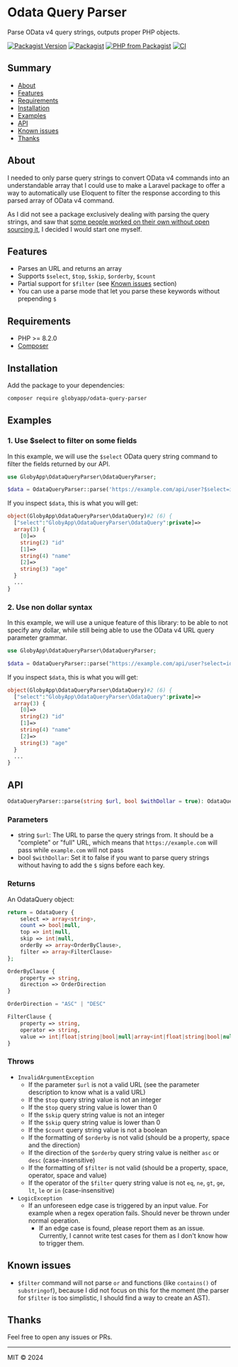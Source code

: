 # Odata Query Parser

Parse OData v4 query strings, outputs proper PHP objects.

[![Packagist Version](https://img.shields.io/packagist/v/globyapp/odata-query-parser)](https://packagist.org/packages/globyapp/odata-query-parser) [![Packagist](https://img.shields.io/packagist/l/globyapp/odata-query-parser)](https://github.com/Globy-App/odata-query-parser/blob/master/LICENSE) [![PHP from Packagist](https://img.shields.io/packagist/php-v/globyapp/odata-query-parser)](https://github.com/globyapp/odata-query-parser/blob/master/composer.json#L14) [![CI](https://github.com/Globy-App/odata-query-parser/actions/workflows/ci.yml/badge.svg)](https://github.com/Globy-App/odata-query-parser/actions/workflows/ci.yml)

## Summary

- [About](#about)
- [Features](#features)
- [Requirements](#requirements)
- [Installation](#installation)
- [Examples](#examples)
- [API](#api)
- [Known issues](#known-issues)
- [Thanks](#thanks)

## About

I needed to only parse query strings to convert OData v4 commands into an understandable array that I could use to make a Laravel package to offer a way to automatically use Eloquent to filter the response according to this parsed array of OData v4 command.

As I did not see a package exclusively dealing with parsing the query strings, and saw that [some people worked on their own without open sourcing it](https://stackoverflow.com/questions/14145604/parse-odata-query-uri-into-php-array), I decided I would start one myself.

## Features

- Parses an URL and returns an array
- Supports `$select`, `$top`, `$skip`, `$orderby`, `$count`
- Partial support for `$filter` (see [Known issues](#known-issues) section)
- You can use a parse mode that let you parse these keywords without prepending `$`

## Requirements

- PHP >= 8.2.0
- [Composer](https://getcomposer.org/)

## Installation

Add the package to your dependencies:

```bash
composer require globyapp/odata-query-parser
```

## Examples

### 1. Use \$select to filter on some fields

In this example, we will use the `$select` OData query string command to filter the fields returned by our API.

```php
use GlobyApp\OdataQueryParser\OdataQueryParser;

$data = OdataQueryParser::parse('https://example.com/api/user?$select=id,name,age');
```

If you inspect `$data`, this is what you will get:

```php
object(GlobyApp\OdataQueryParser\OdataQuery)#2 (6) {
  ["select":"GlobyApp\OdataQueryParser\OdataQuery":private]=>
  array(3) {
    [0]=>
    string(2) "id"
    [1]=>
    string(4) "name"
    [2]=>
    string(3) "age"
  }
  ...
}
```

### 2. Use non dollar syntax

In this example, we will use a unique feature of this library: to be able to not specify any dollar, while still being able to use the OData v4 URL query parameter grammar.

```php
use GlobyApp\OdataQueryParser\OdataQueryParser;

$data = OdataQueryParser::parse("https://example.com/api/user?select=id,name,age", $withDollar = false);
```

If you inspect `$data`, this is what you will get:

```php
object(GlobyApp\OdataQueryParser\OdataQuery)#2 (6) {
  ["select":"GlobyApp\OdataQueryParser\OdataQuery":private]=>
  array(3) {
    [0]=>
    string(2) "id"
    [1]=>
    string(4) "name"
    [2]=>
    string(3) "age"
  }
  ...
}
```

## API

```php
OdataQueryParser::parse(string $url, bool $withDollar = true): OdataQuery;
```

### Parameters

- string `$url`: The URL to parse the query strings from. It should be a "complete" or "full" URL, which means that `https://example.com` will pass while `example.com` will not pass
- bool `$withDollar`: Set it to false if you want to parse query strings without having to add the `$` signs before each key.

### Returns

An OdataQuery object:

```php
return = OdataQuery {
	select => array<string>,
	count => bool|null,
	top => int|null,
	skip => int|null,
	orderBy => array<OrderByClause>,
	filter => array<FilterClause>
};

OrderByClause {
	property => string,
	direction => OrderDirection
}

OrderDirection = "ASC" | "DESC"

FilterClause {
	property => string,
	operator => string,
	value => int|float|string|bool|null|array<int|float|string|bool|null>
}
```

### Throws

- `InvalidArgumentException`
  - If the parameter `$url` is not a valid URL (see the parameter description to know what is a valid URL)
  - If the `$top` query string value is not an integer
  - If the `$top` query string value is lower than 0
  - If the `$skip` query string value is not an integer
  - If the `$skip` query string value is lower than 0
  - If the `$count` query string value is not a boolean
  - If the formatting of `$orderby` is not valid (should be a property, space and the direction)
  - If the direction of the `$orderby` query string value is neither `asc` or `desc` (case-insensitive)
  - If the formatting of `$filter` is not valid (should be a property, space, operator, space and value)
  - If the operator of the `$filter` query string value is not `eq`, `ne`, `gt`, `ge`, `lt`, `le` or `in` (case-insensitive)
- `LogicException`
  - If an unforeseen edge case is triggered by an input value. For example when a regex operation fails. Should never be thrown under normal operation.
    - If an edge case is found, please report them as an issue. Currently, I cannot write test cases for them as I don't know how to trigger them.

## Known issues

- `$filter` command will not parse `or` and functions (like `contains()` of `substringof`), because I did not focus on this for the moment (the parser for `$filter` is too simplistic, I should find a way to create an AST).

## Thanks
Feel free to open any issues or PRs.

---
MIT &copy; 2024